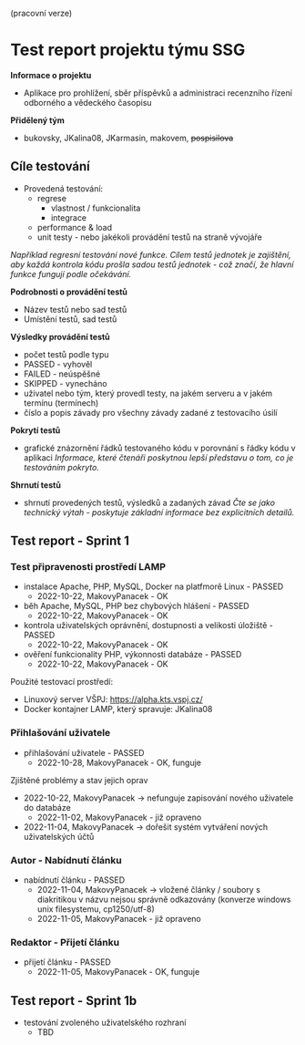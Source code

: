 (pracovní verze)

Test report projektu týmu SSG
===============

 **Informace o projektu**

 - Aplikace pro prohlížení, sběr příspěvků a administraci recenzního řízení odborného a vědeckého časopisu

 **Přidělený tým**

 - bukovsky, JKalina08, JKarmasin, makovem, ~~pospisilova~~

Cíle testování
---------------

 - Provedená testování:
     - regrese
        - vlastnost / funkcionalita
        - integrace
     - performance & load
     - unit testy - nebo jakékoli provádění testů na straně vývojáře

  _Například regresní testování nové funkce. Cílem testů jednotek je zajištění, aby každá kontrola kódu prošla sadou testů jednotek - což značí, že hlavní funkce fungují podle očekávání._

 **Podrobnosti o provádění testů**

 - Název testů nebo sad testů
 - Umístění testů, sad testů

 **Výsledky provádění testů**

 - počet testů podle typu
 - PASSED - vyhověl
 - FAILED - neúspěšné
 - SKIPPED - vynecháno
 - uživatel nebo tým, který provedl testy, na jakém serveru a v jakém termínu (termínech)
 - číslo a popis závady pro všechny závady zadané z testovacího úsilí

 **Pokrytí testů**

 - grafické znázornění řádků testovaného kódu v porovnání s řádky kódu v aplikaci
 _Informace, které čtenáři poskytnou lepší představu o tom, co je testováním pokryto._

 **Shrnutí testů**
 - shrnutí provedených testů, výsledků a zadaných závad
 _Čte se jako technický výtah - poskytuje základní informace bez explicitních detailů._


Test report - Sprint 1
---------------

### Test připravenosti prostředí LAMP

 - instalace Apache, PHP, MySQL, Docker na platfmorě Linux - PASSED
     - 2022-10-22, MakovyPanacek - OK
 - běh Apache, MySQL, PHP bez chybových hlášení - PASSED
     - 2022-10-22, MakovyPanacek - OK
 - kontrola uživatelských oprávnění, dostupnosti a velikosti úložiště - PASSED
     - 2022-10-22, MakovyPanacek - OK
 - ověření funkcionality PHP, výkonnosti databáze - PASSED
     - 2022-10-22, MakovyPanacek - OK

Použité testovací prostředí: 
  - Linuxový server VŠPJ: https://alpha.kts.vspj.cz/
  - Docker kontajner LAMP, který spravuje: JKalina08

### Přihlašování uživatele

 - přihlašování uživatele - PASSED
     - 2022-10-28, MakovyPanacek - OK, funguje
     
Zjištěné problémy a stav jejich oprav
 - 2022-10-22, MakovyPanacek -> nefunguje zapisování nového uživatele do databáze
     - 2022-11-02, MakovyPanacek - již opraveno
 - 2022-11-04, MakovyPanacek -> dořešit systém vytváření nových uživatelských účtů

### Autor - Nabídnutí článku

 - nabídnutí článku - PASSED
    - 2022-11-04, MakovyPanacek -> vložené články / soubory s diakritikou v názvu nejsou správně odkazovány
    (konverze windows unix filesystemu, cp1250/utf-8)
    - 2022-11-05, MakovyPanacek - již opraveno

### Redaktor - Přijetí článku

 - přijetí článku - PASSED
    - 2022-11-05, MakovyPanacek - OK, funguje

Test report - Sprint 1b
---------------

 - testování zvoleného uživatelského rozhraní
    - TBD